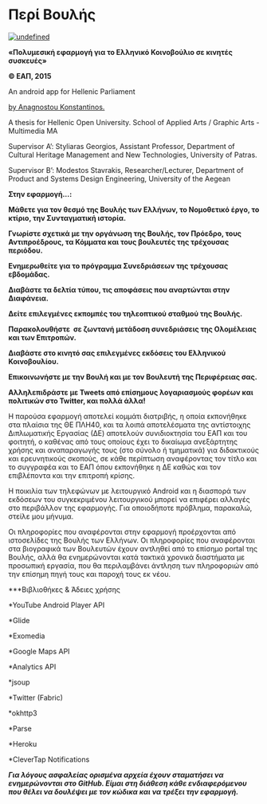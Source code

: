 # Περί Βουλής

<a href='https://play.google.com/store/apps/details?id=gr.mobap&utm_source=global_co&utm_medium=prtnr&utm_content=Mar2515&utm_campaign=PartBadge&pcampaignid=MKT-Other-global-all-co-prtnr-py-PartBadge-Mar2515-1' target="_blank"><img alt='undefined' src='https://play.google.com/intl/en_us/badges/images/generic/el_badge_web_generic.png'/></a>

<b>«Πολυμεσική εφαρμογή για το Ελληνικό Κοινοβούλιο σε κινητές συσκευές»</b>

<b>© ΕΑΠ, 2015</b>

An android app for Hellenic Parliament 

  <a href='http://www.mobap.gr/employees/anagnostou' target="_blank">by Anagnostou Konstantinos.</a>
  
A thesis for Hellenic Open University. School of Applied Arts / Graphic Arts - Multimedia MA

Supervisor Α’: Styliaras Georgios, Assistant Professor, Department of Cultural Heritage Management and New Technologies, University of Patras.

Supervisor Β’: Modestos Stavrakis, Researcher/Lecturer, Department of Product and Systems Design Engineering, University of the Aegean

<b>Στην εφαρμογή...:</b>

<b>Μάθετε για τον θεσμό της Βουλής των Ελλήνων, το Νομοθετικό έργο, το κτίριο, την Συνταγματική ιστορία.</b>

<b>Γνωρίστε σχετικά με την οργάνωση της Βουλής, τον Πρόεδρο, τους Αντιπροέδρους, τα Κόμματα και τους βουλευτές της τρέχουσας περιόδου.</b>

<b>Ενημερωθείτε για το πρόγραμμα Συνεδριάσεων της τρέχουσας εβδομάδας.</b>

<b>Διαβάστε τα δελτία τύπου, τις αποφάσεις που αναρτώνται στην Διαφάνεια.</b>

<b>Δείτε επιλεγμένες εκπομπές του τηλεοπτικού σταθμού της Βουλής.</b>

<b>Παρακολουθήστε  σε ζωντανή μετάδοση συνεδριάσεις της Ολομέλειας και των Επιτροπών.</b>

<b>Διαβάστε στο κινητό σας επιλεγμένες εκδόσεις του Ελληνικού Κοινοβουλίου.</b>

<b>Επικοινωνήστε με την Βουλή και με τον Βουλευτή της Περιφέρειας σας.</b>

<b>Αλληλεπιδράστε με Tweets από επίσημους λογαριασμούς φορέων και πολιτικών στο Twitter, και πολλά άλλα!</b>

Η παρούσα εφαρμογή αποτελεί κομμάτι διατριβής, η οποία εκπονήθηκε στα πλαίσια της ΘΕ ΠΛΗ40, και τα λοιπά αποτελέσματα της αντίστοιχης Διπλωματικής Εργασίας (ΔΕ) αποτελούν συνιδιοκτησία του ΕΑΠ και του φοιτητή, ο καθένας από τους οποίους έχει το δικαίωμα ανεξάρτητης χρήσης και αναπαραγωγής τους (στο σύνολο ή τμηματικά) για διδακτικούς και ερευνητικούς σκοπούς, σε κάθε περίπτωση αναφέροντας τον τίτλο και το συγγραφέα και το ΕΑΠ όπου εκπονήθηκε η ΔΕ καθώς και τον επιβλέποντα και την επιτροπή κρίσης.

Η ποικιλία των τηλεφώνων με λειτουργικό Android και η διασπορά των εκδόσεων του συγκεκριμένου λειτουργικού μπορεί να επιφέρει αλλαγές στο περιβάλλον της εφαρμογής. Για οποιοδήποτε πρόβλημα, παρακαλώ, στείλε μου μήνυμα.

Οι πληροφορίες που αναφέρονται στην εφαρμογή προέρχονται από ιστοσελίδες της Βουλής των Ελλήνων. Οι πληροφορίες που αναφέρονται στα βιογραφικά των Βουλευτών έχουν αντληθεί από το επίσημο portal της Βουλής, αλλά θα ενημερώνονται κατά τακτικά χρονικά διαστήματα με προσωπική εργασία, που θα περιλαμβάνει άντληση των πληροφοριών από την επίσημη πηγή τους και παροχή τους εκ νέου.

***Βιβλιοθήκες & Άδειες χρήσης
  
  *YouTube Android Player API
  
  *Glide
  
  *Exomedia
  
  *Google Maps API
  
  *Analytics API
  
  *jsoup
  
  *Twitter (Fabric)
  
  *okhttp3
  
  *Parse
  
  *Heroku
  
  *CleverTap Notifications
  
  
 <i><b> Για λόγους ασφαλείας ορισμένα αρχεία έχουν σταματήσει να ενημερώνονται στο GitHub. Είμαι στη διάθεση κάθε ενδιαφερόμενου που θέλει να δουλέψει με τον κώδικα και να τρέξει την εφαρμογή.</i></b>
  
  
  
